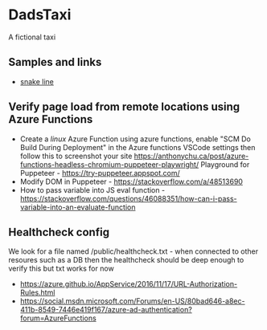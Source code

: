 # DadsTaxi
A fictional taxi

## Samples and links
- [snake line](https://azuremapscodesamples.azurewebsites.net/index.html?sample=Animate%20a%20snakeline)

## Verify page load from remote locations using Azure Functions
- Create a *linux* Azure Function using azure functions, enable "SCM Do Build During Deployment" in the Azure functions VSCode settings then follow this to screenshot your site https://anthonychu.ca/post/azure-functions-headless-chromium-puppeteer-playwright/
  Playground for Puppeteer - https://try-puppeteer.appspot.com/
- Modify DOM in Puppeteer - https://stackoverflow.com/a/48513690
- How to pass variable into JS eval function - https://stackoverflow.com/questions/46088351/how-can-i-pass-variable-into-an-evaluate-function

## Healthcheck config
We look for a file named /public/healthcheck.txt - when connected to other resoures such as a DB then the healthcheck should be deep enough to verify this but txt works for now
- https://azure.github.io/AppService/2016/11/17/URL-Authorization-Rules.html
- https://social.msdn.microsoft.com/Forums/en-US/80bad646-a8ec-411b-8549-7446e419f167/azure-ad-authentication?forum=AzureFunctions